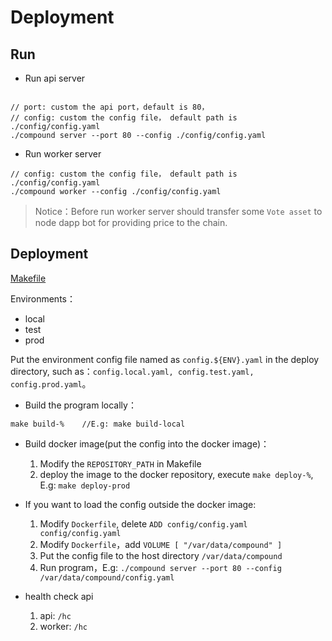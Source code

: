 # Deployment

## Run

* Run api server

```

// port: custom the api port，default is 80，
// config: custom the config file， default path is ./config/config.yaml
./compound server --port 80 --config ./config/config.yaml

```

* Run worker server

```
// config: custom the config file， default path is ./config/config.yaml
./compound worker --config ./config/config.yaml
```

> Notice：Before run worker server should transfer some `Vote asset` to node dapp bot for providing price to the chain.


## Deployment

[Makefile](./Makefile)

Environments：

* local  
* test  
* prod

Put the environment config file named as `config.${ENV}.yaml` in the deploy directory, such as：`config.local.yaml, config.test.yaml, config.prod.yaml`。


* Build the program locally：
```
make build-%    //E.g: make build-local
```

* Build docker image(put the config into the docker image)：
  1. Modify the `REPOSITORY_PATH` in Makefile
  2. deploy the image to the docker repository, execute `make deploy-%`, E.g: `make deploy-prod`


* If you want to load the config outside the docker image:
  1. Modify `Dockerfile`, delete `ADD config/config.yaml config/config.yaml`
  2. Modify `Dockerfile`，add  `VOLUME [ "/var/data/compound" ]`
  3. Put the config file to the host directory `/var/data/compound`
  4. Run program，E.g: `./compound server --port 80 --config /var/data/compound/config.yaml`

* health check api
   1. api:   `/hc`
   2. worker: `/hc`